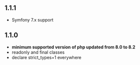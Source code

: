 ## 1.1.1
- Symfony 7.x support

## 1.1.0
- **minimum supported version of php updated from 8.0 to 8.2**
- readonly and final classes
- declare strict_types=1 everywhere